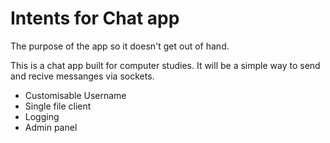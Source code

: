 # Intents for Chat app

The purpose of the app so it doesn't get out of hand.

This is a chat app built for computer studies. It will be a simple way to send and recive messanges via sockets.

- Customisable Username
- Single file client
- Logging
- Admin panel 